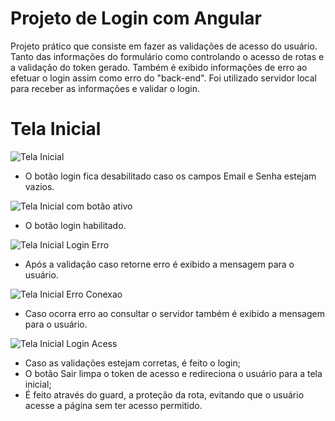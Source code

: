 <h1>Projeto de Login com Angular</h1>


<p>Projeto prático que consiste em fazer as validações de acesso do usuário. Tanto das informações do formulário como controlando o acesso de rotas e a validação do token gerado. Também é exibido informações de erro ao efetuar o login assim como erro do "back-end". Foi utilizado servidor local para receber as informações e validar o login.</p>



<h1>Tela Inicial</h1>

![Tela Inicial](https://user-images.githubusercontent.com/86797383/191352478-3a1876f8-e83e-4614-b96b-a5e8a33fb56d.jpg)
<ul>
  <li>O botão login fica desabilitado caso os campos Email e Senha estejam vazios.</li> 
</ul>

![Tela Inicial com botão ativo](https://user-images.githubusercontent.com/86797383/191352829-83bbad67-aa29-4a59-86c0-6dfe376dcd4b.jpg)

<ul>
  <li>O botão login habilitado.</li> 
</ul>

![Tela Inicial Login Erro](https://user-images.githubusercontent.com/86797383/191353016-d983e3b1-4a94-4228-86d0-939dcdb85510.jpg)

<ul>
  <li>Após a validação caso retorne erro é exibido a mensagem para o usuário.</li> 
</ul>

![Tela Inicial Erro Conexao](https://user-images.githubusercontent.com/86797383/191353164-edb7f6df-225a-4647-a03b-baf4b3d41c57.jpg)

<ul>
  <li>Caso ocorra erro ao consultar o servidor também é exibido a mensagem para o usuário.</li> 
</ul>

![Tela Inicial Login Acess](https://user-images.githubusercontent.com/86797383/191353350-ebb9cf0a-9884-45e1-afb0-ed37b652b861.jpg)

<ul>
  <li>Caso as validações estejam corretas, é feito o login;</li> 
  <li>O botão Sair limpa o token de acesso e redireciona o usuário para a tela inicial;</li>
  <li>É feito através do guard, a proteção da rota, evitando que o usuário acesse a página sem ter acesso permitido.</li>
</ul>
